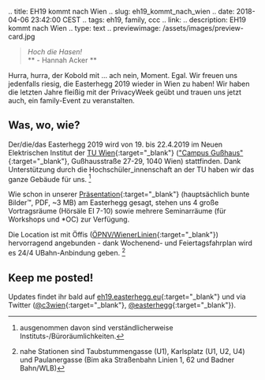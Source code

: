 ﻿.. title: EH19 kommt nach Wien
.. slug: eh19_kommt_nach_wien
.. date: 2018-04-06 23:42:00 CEST
.. tags: eh19, family, ccc
.. link:
.. description: EH19 kommt nach Wien
.. type: text
.. previewimage: /assets/images/preview-card.jpg

> *Hoch die Hasen!* <br/>
** - Hannah Acker **

Hurra, hurra, der Kobold mit ... ach nein, Moment. Egal. Wir freuen uns jedenfalls riesig, die Easterhegg 2019 wieder in Wien zu haben! Wir haben die letzten Jahre fleißig mit der PrivacyWeek geübt und trauen uns jetzt auch, ein family-Event zu veranstalten.

<!-- TEASER_END -->
## Was, wo, wie?
Der/die/das Easterhegg 2019 wird von 19. bis 22.4.2019 im Neuen Elektrischen Institut der [TU Wien](https://www.tuwien.ac.at/){:target="_blank"} (["Campus Gußhaus"](https://www.gut.tuwien.ac.at/index.php?id=15178){:target="_blank"}, Gußhausstraße 27-29, 1040 Wien) stattfinden. Dank Unterstützung durch die Hochschüler\_innenschaft an der TU haben wir das ganze Gebäude für uns. [^1]

Wie schon in unserer [Präsentation](link:///files/publications/eh19_vorstellung.pdf){:target="_blank"} (hauptsächlich bunte Bilder™️, PDF, ~3 MB) am Easterhegg gesagt, stehen uns 4 große Vortragsräume (Hörsäle EI 7-10) sowie mehrere Seminarräume (für Workshops und *OC) zur Verfügung.

Die Location ist mit Öffis ([ÖPNV/WienerLinien](https://www.wienerlinien.at){:target="_blank"}) hervorragend angebunden - dank Wochenend- und Feiertagsfahrplan wird es 24/4 UBahn-Anbindung geben. [^2]

## Keep me posted!
Updates findet ihr bald auf [eh19.easterhegg.eu](https://eh19.easterhegg.eu){:target="_blank"} und via Twitter ([@c3wien](https://twitter.com/c3wien){:target="_blank"}, [@easterhegg](https://twitter.com/easterhegg){:target="_blank"}).

[^1]: ausgenommen davon sind verständlicherweise Instituts-/Büroräumlichkeiten. 
[^2]: nahe Stationen sind Taubstummengasse (U1), Karlsplatz (U1, U2, U4) und Paulanergasse (Bim aka Straßenbahn Linien 1, 62 und Badner Bahn/WLB)
